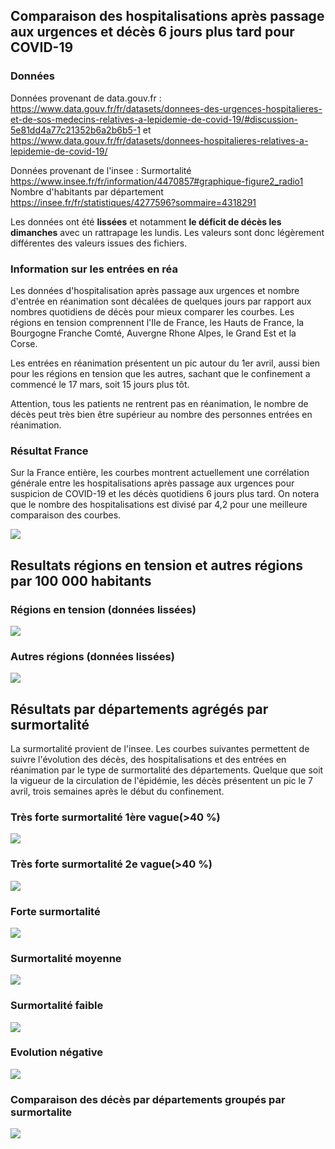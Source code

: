 ## Comparaison des hospitalisations après passage aux urgences et décès 6 jours plus tard pour COVID-19

### Données
Données provenant de data.gouv.fr :
https://www.data.gouv.fr/fr/datasets/donnees-des-urgences-hospitalieres-et-de-sos-medecins-relatives-a-lepidemie-de-covid-19/#discussion-5e81dd4a77c21352b6a2b6b5-1 
et https://www.data.gouv.fr/fr/datasets/donnees-hospitalieres-relatives-a-lepidemie-de-covid-19/

Données provenant de l'insee :
Surmortalité
https://www.insee.fr/fr/information/4470857#graphique-figure2_radio1
Nombre d'habitants par département
https://insee.fr/fr/statistiques/4277596?sommaire=4318291

Les données ont été **lissées** et notamment **le déficit de décès les dimanches** avec un rattrapage les lundis. 
Les valeurs sont donc légèrement différentes des valeurs issues des fichiers.

### Information sur les entrées en réa

Les données d'hospitalisation après passage aux urgences et nombre d'entrée en réanimation sont décalées de quelques jours par rapport aux nombres quotidiens de décès pour mieux comparer les courbes.
Les régions en tension comprennent l'Ile de France, les Hauts de France, la Bourgogne Franche Comté, Auvergne Rhone Alpes, le Grand Est et la Corse.

Les entrées en réanimation présentent un pic autour du 1er avril, aussi bien pour les régions en tension que les autres, sachant que le confinement a commencé le 17 mars, soit 15 jours plus tôt.

Attention, tous les patients ne rentrent pas en réanimation, le nombre de décès peut très bien être supérieur au nombre des personnes entrées en réanimation.

### Résultat France
Sur la France entière, les courbes montrent actuellement une corrélation générale entre les hospitalisations après passage aux urgences pour suspicion de COVID-19 et les décès quotidiens 6 jours plus tard.
On notera que le nombre des hospitalisations est divisé par 4,2 pour une meilleure comparaison des courbes.

![](Images/huFRdc_False.png)

## Resultats régions en tension et autres régions par 100 000 habitants

### Régions en tension (données lissées)
![](Images/huR112732448494dc_100000.png)

### Autres régions (données lissées)
![](Images/huR24285253757693dc_100000.png)

## Résultats par départements agrégés par surmortalité
La surmortalité provient de l'insee.
Les courbes suivantes permettent de suivre l'évolution des décès, des hospitalisations et des entrées en réanimation par le type de surmortalité des départements.
Quelque que soit la vigueur de la circulation de l'épidémie, les décès présentent un pic le 7 avril, trois semaines après le début du confinement.

### Très forte surmortalité 1ère vague(>40 %)
![](Images/hutres_haute_1erdc_100000.png)

### Très forte surmortalité 2e vague(>40 %)
![](Images/hutres_haute_2nddc_100000.png)

### Forte surmortalité
![](Images/huhautedc_100000.png)

### Surmortalité moyenne
![](Images/humoyennedc_100000.png)

### Surmortalité faible
![](Images/hufaibledc_100000.png)

### Evolution négative
![](Images/hutres%20faibledc_100000.png)

### Comparaison des décès par départements groupés par surmortalite
![](Images/dsdc_100000.png)

